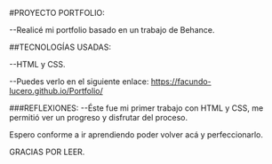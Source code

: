 #PROYECTO PORTFOLIO: 

--Realicé mi portfolio basado en un trabajo de Behance.

##TECNOLOGÍAS USADAS:

--HTML y CSS.

--Puedes verlo en el siguiente enlace: https://facundo-lucero.github.io/Portfolio/ 

###REFLEXIONES: --Éste fue mi primer trabajo con HTML y CSS, me permitió ver un progreso y disfrutar del proceso. 

Espero conforme a ir aprendiendo poder volver acá y perfeccionarlo.

GRACIAS POR LEER.
